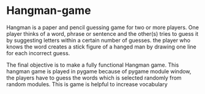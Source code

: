 # Hangman-game
Hangman is a paper and pencil guessing game for two or more players. One player thinks of a word, phrase or sentence and the other(s) tries to guess it by suggesting letters within a certain number of guesses. the player who knows the word creates a stick figure of a hanged man by drawing one line for each incorrect guess.

The final objective is to make a fully functional Hangman game. This hangman game is played in pygame because of pygame module window, the players have to guess the words which is selected randomly from random modules. This is game is helpful to increase vocabulary
